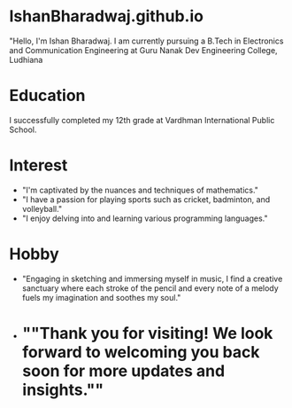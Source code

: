 # IshanBharadwaj.github.io
"Hello, I'm Ishan Bharadwaj. 
I am currently pursuing a B.Tech in Electronics and Communication Engineering at Guru Nanak Dev Engineering College, Ludhiana
# Education 
I successfully completed my 12th grade at Vardhman International Public School.
# Interest
- "I'm captivated by the nuances and techniques of mathematics."
- "I have a passion for playing sports such as cricket, badminton, and volleyball."
- "I enjoy delving into and learning various programming languages."
# Hobby 
- "Engaging in sketching and immersing myself in music, I find a creative sanctuary where each stroke of the pencil and every note of a melody fuels my imagination and soothes my soul."
- # ""Thank you for visiting! We look forward to welcoming you back soon for more updates and insights.""
